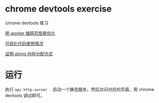 # chrome devtools exercise

chrome devtools 练习

[用 worker 做网页性能优化](./worker-performance-optimization)

[可视化代码使用情况](./usage-visualize)

[证明 string 内存分配方式](./string-alloc)

# 运行


执行 ```npx http-server .``` 启动一个静态服务，然后访问对应的页面，用 chrome devtools 调试即可。
